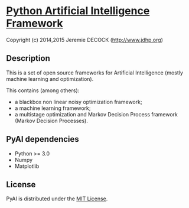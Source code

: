 # [Python Artificial Intelligence Framework](http://www.jdhp.org/projects_en.html#pyai)

Copyright (c) 2014,2015 Jeremie DECOCK (http://www.jdhp.org)

## Description

This is a set of open source frameworks for Artificial Intelligence (mostly
machine learning and optimization).

This contains (among others):

- a blackbox non linear noisy optimization framework;
- a machine learning framework;
- a multistage optimization and Markov Decision Process framework (Markov Decision Processes).

## PyAI dependencies

* Python >= 3.0
* Numpy
* Matplotlib

## License

PyAI is distributed under the [MIT License](http://opensource.org/licenses/MIT).
